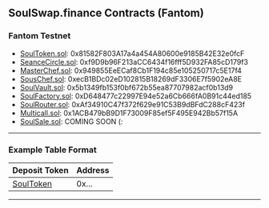 ## SoulSwap.finance Contracts (Fantom)
 
### Fantom Testnet
- [SoulToken.sol](https://testnet.ftmscan.com/address/0x81582F803A17a4a454A80600e9185B42E32e0fcF#code): 0x81582F803A17a4a454A80600e9185B42E32e0fcF
- [SeanceCircle.sol](https://testnet.ftmscan.com/address/0xf9D9b96F213aCC6434f16fff5D932FA85cD179f3#code): 0xf9D9b96F213aCC6434f16fff5D932FA85cD179f3
- [MasterChef.sol](https://testnet.ftmscan.com/address/0x949855EeECaf8Cb1F194c85e105250717c5E17f4#code): 0x949855EeECaf8Cb1F194c85e105250717c5E17f4
- [SousChef.sol](https://testnet.ftmscan.com/address/0xecB1BDc02eD102815B18269dF3306E7f5902eA8E#code): 0xecB1BDc02eD102815B18269dF3306E7f5902eA8E
- [SoulVault.sol](https://testnet.ftmscan.com/address/0x5b1349fb153f0bf672b55ea87707982acf0b13d9#code): 0x5b1349fb153f0bf672b55ea87707982acf0b13d9
- [SoulFactory.sol](https://testnet.ftmscan.com/address/0xD648477c22997E94e52a6Cb666fA0B91c44ed185#code): 0xD648477c22997E94e52a6Cb666fA0B91c44ed185
- [SoulRouter.sol](https://testnet.ftmscan.com/address/0xAf34910C47f372f629e91C53B9dBFdC288cF423f#code): 0xAf34910C47f372f629e91C53B9dBFdC288cF423f
- [Multicall.sol](https://testnet.ftmscan.com/address/0x1ACB479bB9D1F73009F85ef5F495E942Bb57f15A#code): 0x1ACB479bB9D1F73009F85ef5F495E942Bb57f15A
- [SoulSale.sol](https://testnet.ftmscan.com/address/#code): COMING SOON (:
---

### Example Table Format

| Deposit Token | Address | 
| --- | --- | 
| [SoulToken](https://etherscan.io/address/) | 0x... |

---
